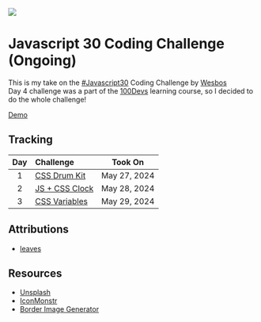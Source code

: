 ![](https://javascript30.com/images/JS3-social-share.png)

# Javascript 30 Coding Challenge (Ongoing)
This is my take on the [#Javascript30](https://javascript30.com/) Coding Challenge by [Wesbos](https://github.com/wesbos/JavaScript30)  
Day 4 challenge was a part of the [100Devs](https://leonnoel.com/100devs/) learning course, so I decided to do the whole challenge!

[Demo](https://jordles.github.io/Javascript-30/)

## Tracking

| Day | Challenge                                           |    Took On     |
| :-: | :-------------------------------------------------- | :------------: |
|  1  | [CSS Drum Kit][1]                                   |  May 27, 2024  |
|  2  | [JS + CSS Clock][2]                                 |  May 28, 2024  |
|  3  | [CSS Variables][3]                                  |  May 29, 2024  |

[1]: /Day1
[2]: /Day2
[3]: /Day3

## Attributions

* [leaves](https://clipart-library.com/clipart/8izrdA9LT.htm)

## Resources

* [Unsplash](https://unsplash.com/)
* [IconMonstr](https://iconmonstr.com/)
* [Border Image Generator](https://developer.mozilla.org/en-US/docs/Web/CSS/CSS_backgrounds_and_borders/Border-image_generator)
